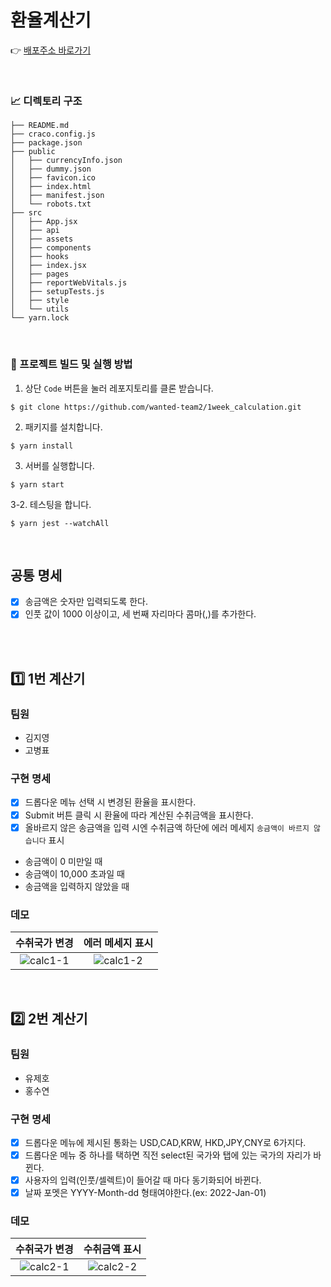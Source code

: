 # 환율계산기

👉 [배포주소 바로가기](http://pleasedoit.s3.ap-northeast-2.amazonaws.com/index.html)

<br>

### 📈 디렉토리 구조

```
├── README.md
├── craco.config.js
├── package.json
├── public
│   ├── currencyInfo.json
│   ├── dummy.json
│   ├── favicon.ico
│   ├── index.html
│   ├── manifest.json
│   └── robots.txt
├── src
│   ├── App.jsx
│   ├── api
│   ├── assets
│   ├── components
│   ├── hooks
│   ├── index.jsx
│   ├── pages
│   ├── reportWebVitals.js
│   ├── setupTests.js
│   ├── style
│   └── utils
└── yarn.lock
```
<br>

### 🧐 프로젝트 빌드 및 실행 방법

1. 상단 `Code` 버튼을 눌러 레포지토리를 클론 받습니다.

```
$ git clone https://github.com/wanted-team2/1week_calculation.git
```

2. 패키지를 설치합니다.

```
$ yarn install
```

3. 서버를 실행합니다.

```
$ yarn start
```

3-2. 테스팅을 합니다.

```
$ yarn jest --watchAll
```

<br>

## 공통 명세

- [x] 송금액은 숫자만 입력되도록 한다.
- [x] 인풋 값이 1000 이상이고, 세 번째 자리마다 콤마(,)를 추가한다.

<br>
<br>

## 1️⃣ 1번 계산기

### 팀원

- 김지영
- 고병표

### 구현 명세

- [x] 드롭다운 메뉴 선택 시 변경된 환율을 표시한다.
- [x] Submit 버튼 클릭 시 환율에 따라 계산된 수취금액을 표시한다.
- [x] 올바르지 않은 송금액을 입력 시엔 수취금액 하단에 에러 메세지 `송금액이 바르지 않습니다` 표시
- 송금액이 0 미만일 때
- 송금액이 10,000 초과일 때
- 송금액을 입력하지 않았을 때

### 데모

| **수취국가 변경** | **에러 메세지 표시** |
| :-: | :-: |
| ![calc1-1](https://user-images.githubusercontent.com/68528752/151088275-473b80f5-41de-4dcd-9210-3e63013b1ee2.gif) | ![calc1-2](https://user-images.githubusercontent.com/68528752/151088821-8e464e8f-4ed0-489e-8a73-f67f9981edaf.gif) |

<br>


## 2️⃣ 2번 계산기

### 팀원

- 유제호
- 홍수연

### 구현 명세

- [x] 드롭다운 메뉴에 제시된 통화는 USD,CAD,KRW, HKD,JPY,CNY로 6가지다.
- [x] 드롭다운 메뉴 중 하나를 택하면 직전 select된 국가와 탭에 있는 국가의 자리가 바뀐다.
- [x] 사용자의 입력(인풋/셀렉트)이 들어갈 때 마다 동기화되어 바뀐다.
- [x] 날짜 포멧은 YYYY-Month-dd 형태여야한다.(ex: 2022-Jan-01)

### 데모

| **수취국가 변경** | **수취금액 표시** |
| :-: | :-: |
| ![calc2-1](https://user-images.githubusercontent.com/78653426/151075961-c843ce54-39c5-4963-abdf-7c34cafd41e0.gif) | ![calc2-2](https://user-images.githubusercontent.com/78653426/151075973-3c880218-09a3-49cb-9dec-e7e2ec73eed7.gif) |
